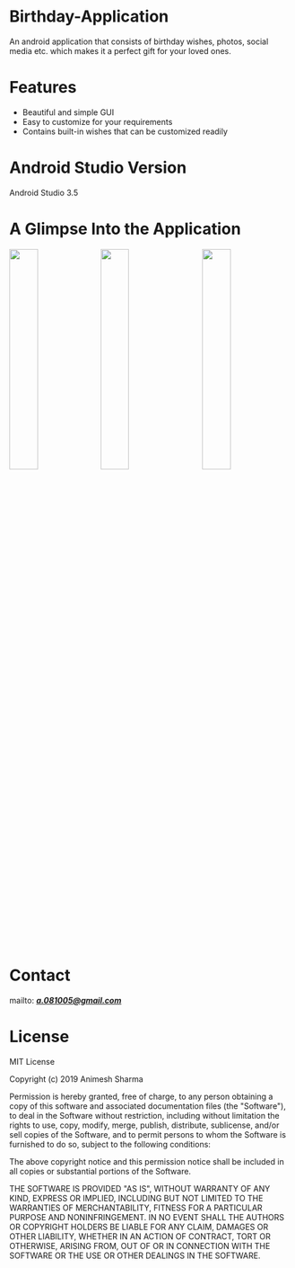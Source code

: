 # Birthday-Application
An android application that consists of birthday wishes, photos, social media etc. which makes it a perfect gift for your loved ones.
# Features
* Beautiful and simple GUI
* Easy to customize for your requirements
* Contains built-in wishes that can be customized readily

# Android Studio Version
   Android Studio 3.5
# A Glimpse Into the Application
<img align="left" width="31.7%" src="https://user-images.githubusercontent.com/46554662/68076562-51e36400-fddc-11e9-90df-c389d704aaec.gif">
<img align="right" width="31.7%" src="https://user-images.githubusercontent.com/46554662/68076565-527bfa80-fddc-11e9-8798-b41a7a26e3b7.gif">
<img align="center" width="31.7%" src="https://user-images.githubusercontent.com/46554662/68076564-527bfa80-fddc-11e9-87ac-6bc79bcb9178.gif">

# Contact
mailto:  ***a.081005@gmail.com***

# License
MIT License

Copyright (c) 2019 Animesh Sharma

Permission is hereby granted, free of charge, to any person obtaining a copy
of this software and associated documentation files (the "Software"), to deal
in the Software without restriction, including without limitation the rights
to use, copy, modify, merge, publish, distribute, sublicense, and/or sell
copies of the Software, and to permit persons to whom the Software is
furnished to do so, subject to the following conditions:

The above copyright notice and this permission notice shall be included in all
copies or substantial portions of the Software.

THE SOFTWARE IS PROVIDED "AS IS", WITHOUT WARRANTY OF ANY KIND, EXPRESS OR
IMPLIED, INCLUDING BUT NOT LIMITED TO THE WARRANTIES OF MERCHANTABILITY,
FITNESS FOR A PARTICULAR PURPOSE AND NONINFRINGEMENT. IN NO EVENT SHALL THE
AUTHORS OR COPYRIGHT HOLDERS BE LIABLE FOR ANY CLAIM, DAMAGES OR OTHER
LIABILITY, WHETHER IN AN ACTION OF CONTRACT, TORT OR OTHERWISE, ARISING FROM,
OUT OF OR IN CONNECTION WITH THE SOFTWARE OR THE USE OR OTHER DEALINGS IN THE
SOFTWARE.


